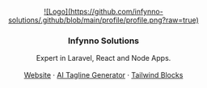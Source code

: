 <p align="center">
    <a href="https://github.com/infynno-solutions">
        ![Logo](https://github.com/infynno-solutions/.github/blob/main/profile/profile.png?raw=true)
    </a>
    <h3 align="center">Infynno Solutions</h3>
    <p align="center">
        Expert in Laravel, React and Node Apps.
        <br />
        <br />
        <a href="https://infynno.com">Website</a>
        ·
        <a href="https://tailwindblock.vercel.app/">AI Tagline Generator</a>
        ·
        <a href="https://tailwindblock.vercel.app/">Tailwind Blocks</a>
    </p>
</p>
